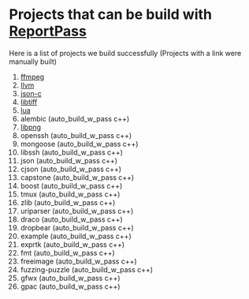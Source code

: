 # Projects that can be build with [ReportPass](./ReportFunctionExecutedPass/)

Here is a list of projects we build successfully (Projects with a link were manually built)

1. [ffmpeg](./oss-fuzz/projects/ffmpeg/build_w_pass.sh)
2. [llvm](./oss-fuzz/projects/llvm/build_w_pass.sh)
3. [json-c](./oss-fuzz/projects/json-c/build_w_pass.sh)
4. [libtiff](./oss-fuzz/projects/libtiff/build_w_pass.sh)
5. [lua](./oss-fuzz/projects/lua/build_w_pass.sh)
6. alembic (auto_build_w_pass c++)
7. [libpng](./oss-fuzz/projects/libpng/build_w_pass.sh)
8. openssh (auto_build_w_pass c++)
9. mongoose (auto_build_w_pass c++)
10. libssh (auto_build_w_pass c++)
11. json (auto_build_w_pass c++)
12. cjson (auto_build_w_pass c++)
13. capstone (auto_build_w_pass c++)
14. boost (auto_build_w_pass c++)
15. tmux (auto_build_w_pass c++)
16. zlib (auto_build_w_pass c++)
17. uriparser (auto_build_w_pass c++)
18. draco (auto_build_w_pass c++)
19. dropbear (auto_build_w_pass c++)
20. example (auto_build_w_pass c++)
21. exprtk (auto_build_w_pass c++)
22. fmt (auto_build_w_pass c++)
23. freeimage (auto_build_w_pass c++)
24. fuzzing-puzzle (auto_build_w_pass c++)
25. gfwx (auto_build_w_pass c++)
26. gpac (auto_build_w_pass c++)


